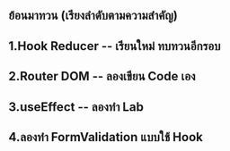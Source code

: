 ## ย้อนมาทวน (เรียงลำดับตามความสำคัญ)
## 1.Hook Reducer -- เรียนใหม่ ทบทวนอีกรอบ
## 2.Router DOM -- ลองเขียน Code เอง
## 3.useEffect -- ลองทำ  Lab
## 4.ลองทำ FormValidation แบบใช้ Hook